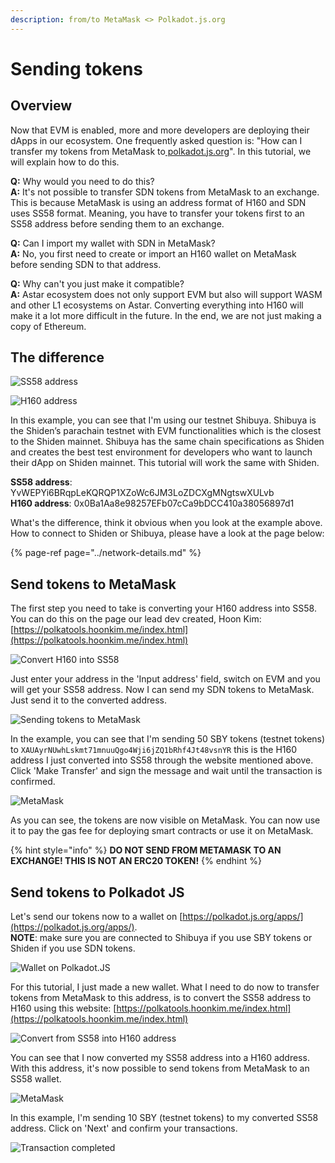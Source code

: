 ```yaml
---
description: from/to MetaMask <> Polkadot.js.org
---
```


# Sending tokens

## Overview

Now that EVM is enabled, more and more developers are deploying their dApps in our ecosystem. One frequently asked question is: "How can I transfer my tokens from MetaMask to[ polkadot.js.org](https://polkadot.js.org/apps/)". In this tutorial, we will explain how to do this.

**Q:** Why would you need to do this?  
**A:** It's not possible to transfer SDN tokens from MetaMask to an exchange. This is because MetaMask is using an address format of H160 and SDN uses SS58 format. Meaning, you have to transfer your tokens first to an SS58 address before sending them to an exchange.

**Q:** Can I import my wallet with SDN in MetaMask?  
**A:** No, you first need to create or import an H160 wallet on MetaMask before sending SDN to that address.

**Q:** Why can't you just make it compatible?  
**A:** Astar ecosystem does not only support EVM but also will support WASM and other L1 ecosystems on Astar. Converting everything into H160 will make it a lot more difficult in the future. In the end, we are not just making a copy of Ethereum.

## The difference

![SS58 address](../../.gitbook/assets/image%20%2888%29.png)

![H160 address](../../.gitbook/assets/image%20%2889%29.png)

In this example, you can see that I'm using our testnet Shibuya. Shibuya is the Shiden’s parachain testnet with EVM functionalities which is the closest to the Shiden mainnet. Shibuya has the same chain specifications as Shiden and creates the best test environment for developers who want to launch their dApp on Shiden mainnet. This tutorial will work the same with Shiden. 

**SS58 address**: YvWEPYi6BRqpLeKQRQP1XZoWc6JM3LoZDCXgMNgtswXULvb  
**H160 address**: 0x0Ba1Aa8e98257EFb07cCa9bDCC410a38056897d1

What's the difference, think it obvious when you look at the example above.   
How to connect to Shiden or Shibuya, please have a look at the page below:

{% page-ref page="../network-details.md" %}

## Send tokens to MetaMask

The first step you need to take is converting your H160 address into SS58. You can do this on the page our lead dev created, Hoon Kim: [https://polkatools.hoonkim.me/index.html](https://polkatools.hoonkim.me/index.html)

![Convert H160 into SS58](../../.gitbook/assets/image%20%2887%29.png)

Just enter your address in the 'Input address' field, switch on EVM and you will get your SS58 address. Now I can send my SDN tokens to MetaMask. Just send it to the converted address.

![Sending tokens to MetaMask](../../.gitbook/assets/image%20%2891%29.png)

In the example, you can see that I'm sending 50 SBY tokens \(testnet tokens\) to `XAUAyrNUwhLskmt71mnuuQgo4Wji6jZQ1bRhf4Jt48vsnYR` this is the H160 address I just converted into SS58 through the website mentioned above. Click 'Make Transfer' and sign the message and wait until the transaction is confirmed. 

![MetaMask](../../.gitbook/assets/image%20%2890%29.png)

As you can see, the tokens are now visible on MetaMask. You can now use it to pay the gas fee for deploying smart contracts or use it on MetaMask. 

{% hint style="info" %}
**DO NOT SEND FROM METAMASK TO AN EXCHANGE! THIS IS NOT AN ERC20 TOKEN!**
{% endhint %}

## Send tokens to Polkadot JS

Let's send our tokens now to a wallet on [https://polkadot.js.org/apps/](https://polkadot.js.org/apps/).  
**NOTE**: make sure you are connected to Shibuya if you use SBY tokens or Shiden if you use SDN tokens.

![Wallet on Polkadot.JS](../../.gitbook/assets/image%20%2886%29.png)

For this tutorial, I just made a new wallet. What I need to do now to transfer tokens from MetaMask to this address, is to convert the SS58 address to H160 using this website: [https://polkatools.hoonkim.me/index.html](https://polkatools.hoonkim.me/index.html)

![Convert from SS58 into H160 address](../../.gitbook/assets/image%20%2885%29.png)

You can see that I now converted my SS58 address into a H160 address. With this address, it's now possible to send tokens from MetaMask to an SS58 wallet.

![MetaMask](../../.gitbook/assets/image%20%2884%29.png)

In this example, I'm sending 10 SBY \(testnet tokens\) to my converted SS58 address. Click on 'Next' and confirm your transactions. 

![Transaction completed](../../.gitbook/assets/image%20%2883%29.png)



